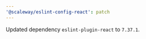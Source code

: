```yaml
---
'@scaleway/eslint-config-react': patch
---
```


Updated dependency `eslint-plugin-react` to `7.37.1`.
